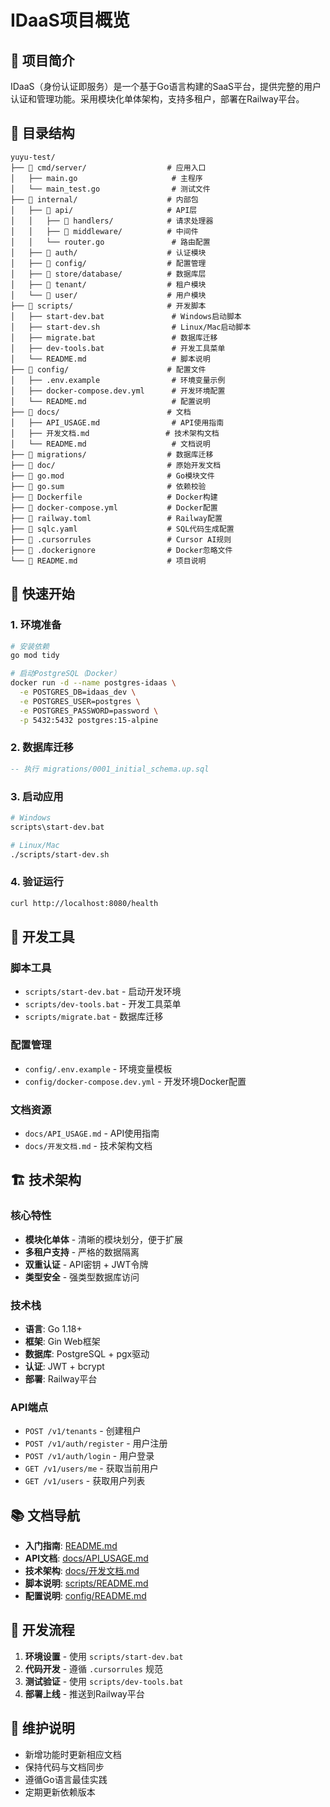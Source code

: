 # IDaaS项目概览

## 🎯 项目简介

IDaaS（身份认证即服务）是一个基于Go语言构建的SaaS平台，提供完整的用户认证和管理功能。采用模块化单体架构，支持多租户，部署在Railway平台。

## 📁 目录结构

```
yuyu-test/
├── 📂 cmd/server/                  # 应用入口
│   ├── main.go                     # 主程序
│   └── main_test.go                # 测试文件
├── 📂 internal/                    # 内部包
│   ├── 📂 api/                     # API层
│   │   ├── 📂 handlers/            # 请求处理器
│   │   ├── 📂 middleware/          # 中间件
│   │   └── router.go               # 路由配置
│   ├── 📂 auth/                    # 认证模块
│   ├── 📂 config/                  # 配置管理
│   ├── 📂 store/database/          # 数据库层
│   ├── 📂 tenant/                  # 租户模块
│   └── 📂 user/                    # 用户模块
├── 📂 scripts/                     # 开发脚本
│   ├── start-dev.bat               # Windows启动脚本
│   ├── start-dev.sh                # Linux/Mac启动脚本
│   ├── migrate.bat                 # 数据库迁移
│   ├── dev-tools.bat               # 开发工具菜单
│   └── README.md                   # 脚本说明
├── 📂 config/                      # 配置文件
│   ├── .env.example                # 环境变量示例
│   ├── docker-compose.dev.yml      # 开发环境配置
│   └── README.md                   # 配置说明
├── 📂 docs/                        # 文档
│   ├── API_USAGE.md                # API使用指南
│   ├── 开发文档.md                 # 技术架构文档
│   └── README.md                   # 文档说明
├── 📂 migrations/                  # 数据库迁移
├── 📂 doc/                         # 原始开发文档
├── 📄 go.mod                       # Go模块文件
├── 📄 go.sum                       # 依赖校验
├── 📄 Dockerfile                   # Docker构建
├── 📄 docker-compose.yml           # Docker配置
├── 📄 railway.toml                 # Railway配置
├── 📄 sqlc.yaml                    # SQL代码生成配置
├── 📄 .cursorrules                 # Cursor AI规则
├── 📄 .dockerignore                # Docker忽略文件
└── 📄 README.md                    # 项目说明
```

## 🚀 快速开始

### 1. 环境准备
```bash
# 安装依赖
go mod tidy

# 启动PostgreSQL（Docker）
docker run -d --name postgres-idaas \
  -e POSTGRES_DB=idaas_dev \
  -e POSTGRES_USER=postgres \
  -e POSTGRES_PASSWORD=password \
  -p 5432:5432 postgres:15-alpine
```

### 2. 数据库迁移
```sql
-- 执行 migrations/0001_initial_schema.up.sql
```

### 3. 启动应用
```bash
# Windows
scripts\start-dev.bat

# Linux/Mac
./scripts/start-dev.sh
```

### 4. 验证运行
```bash
curl http://localhost:8080/health
```

## 🔧 开发工具

### 脚本工具
- `scripts/start-dev.bat` - 启动开发环境
- `scripts/dev-tools.bat` - 开发工具菜单
- `scripts/migrate.bat` - 数据库迁移

### 配置管理
- `config/.env.example` - 环境变量模板
- `config/docker-compose.dev.yml` - 开发环境Docker配置

### 文档资源
- `docs/API_USAGE.md` - API使用指南
- `docs/开发文档.md` - 技术架构文档

## 🏗️ 技术架构

### 核心特性
- **模块化单体** - 清晰的模块划分，便于扩展
- **多租户支持** - 严格的数据隔离
- **双重认证** - API密钥 + JWT令牌
- **类型安全** - 强类型数据库访问

### 技术栈
- **语言**: Go 1.18+
- **框架**: Gin Web框架
- **数据库**: PostgreSQL + pgx驱动
- **认证**: JWT + bcrypt
- **部署**: Railway平台

### API端点
- `POST /v1/tenants` - 创建租户
- `POST /v1/auth/register` - 用户注册
- `POST /v1/auth/login` - 用户登录
- `GET /v1/users/me` - 获取当前用户
- `GET /v1/users` - 获取用户列表

## 📚 文档导航

- **入门指南**: [README.md](README.md)
- **API文档**: [docs/API_USAGE.md](docs/API_USAGE.md)
- **技术架构**: [docs/开发文档.md](docs/开发文档.md)
- **脚本说明**: [scripts/README.md](scripts/README.md)
- **配置说明**: [config/README.md](config/README.md)

## 🔄 开发流程

1. **环境设置** - 使用 `scripts/start-dev.bat`
2. **代码开发** - 遵循 `.cursorrules` 规范
3. **测试验证** - 使用 `scripts/dev-tools.bat`
4. **部署上线** - 推送到Railway平台

## 📝 维护说明

- 新增功能时更新相应文档
- 保持代码与文档同步
- 遵循Go语言最佳实践
- 定期更新依赖版本 